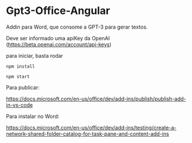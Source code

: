 # Gpt3-Office-Angular

Addin para Word, que consome a GPT-3 para gerar textos.

Deve ser informado uma apiKey da OpenAI (https://beta.openai.com/account/api-keys)

para iniciar, basta rodar

`npm install`

`npm start`


Para publicar:

https://docs.microsoft.com/en-us/office/dev/add-ins/publish/publish-add-in-vs-code

Para instalar no Word:

https://docs.microsoft.com/en-us/office/dev/add-ins/testing/create-a-network-shared-folder-catalog-for-task-pane-and-content-add-ins
